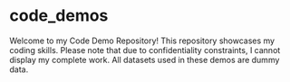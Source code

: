 # code_demos
Welcome to my Code Demo Repository! This repository showcases my coding skills. Please note that due to confidentiality constraints, I cannot display my complete work. All datasets used in these demos are dummy data.
